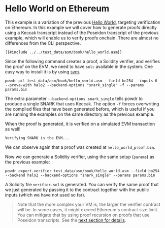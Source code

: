 # Hello World on Ethereum

This example is a variation of the previous [Hello World](./hello_world.md),
targeting verification on Ethereum. In this example we will cover how to
generate proofs directly using a Keccak transcript instead of the Poseidon
transcript of the previous example, which will enable us to verify proofs
onchain. There are almost no differences from the CLI perspective.

```
{{#include ../../test_data/asm/book/hello_world.asm}}
```

Since the following command creates a proof, a Solidity verifier, and verifies
the proof on the EVM, we need to have `solc` available in the system. One easy
way to install it is by using [svm](https://github.com/alloy-rs/svm-rs).

```console
powdr pil test_data/asm/book/hello_world.asm --field bn254 --inputs 0 --prove-with halo2 --backend-options "snark_single" -f --params params.bin
```

The extra parameter `--backend-options snark_single` tells powdr to produce a single
SNARK that uses Keccak. The option `-f` forces overwriting the compiled files
that have been generated before, which is useful if you are running the examples
on the same directory as the previous example.

When the proof is generated, it is verified on a simulated EVM transaction as well!

```console
Verifying SNARK in the EVM...
```

We can observe again that a proof was created at `hello_world_proof.bin`.

Now we can generate a Solidity verifier, using the same setup (`params`) as the
previous example:

```console
powdr export-verifier test_data/asm/book/hello_world.asm --field bn254 --backend halo2 --backend-options "snark_single" --params params.bin
```

A Solidity file `verifier.sol` is generated. You can verify the same proof that
we just generated by passing it to the contract together with the public inputs
(which we have not used so far).

> Note that the more complex your VM is, the larger the verifier contract will be. In some cases, it might exceed Ethereum's contract size limit. You can mitigate that by using proof recursion on proofs that use Poseidon transcripts. See the [next section for details](./hello_world_ethereum_aggregation.md).
